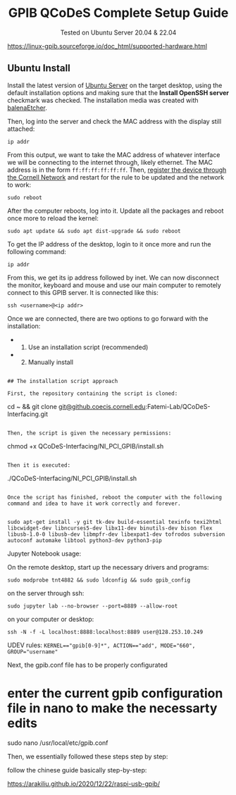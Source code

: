 <h1 align="center">
  GPIB QCoDeS Complete Setup Guide
</h1>

<p align="center">
  Tested on Ubuntu Server 20.04 & 22.04

https://linux-gpib.sourceforge.io/doc_html/supported-hardware.html

## Ubuntu Install

Install the latest version of [Ubuntu Server](https://ubuntu.com/download/server#downloads) on the target desktop, using the default installation options and making sure that the **Install OpenSSH server** checkmark was checked. The installation media was created with [balenaEtcher](https://www.balena.io/etcher/).

Then, log into the server and check the MAC address with the display still attached:
```
ip addr
```

From this output, we want to take the MAC address of whatever interface we will be connecting to the internet through, likely ethernet. The MAC address is in the form `ff:ff:ff:ff:ff:ff`. Then, [register the device through the Cornell Network](https://it.cornell.edu/wifi-wired/register-device-doesnt-have-browser) and restart for the rule to be updated and the network to work:
```
sudo reboot
```

After the computer reboots, log into it. Update all the packages and reboot once more to reload the kernel:
```
sudo apt update && sudo apt dist-upgrade && sudo reboot
```

To get the IP address of the desktop, login to it once more and run the following command:
```
ip addr
```

From this, we get its ip address followed by inet. We can now disconnect the monitor, keyboard and mouse and use our main computer to remotely connect to this GPIB server. It is connected like this:
```
ssh <username>@<ip addr>
```

Once we are connected, there are two options to go forward with the installation:
- 1. Use an installation script (recommended)
- 2. Manually install 
```

## The installation script approach

First, the repository containing the script is cloned:
```
cd ~ && git clone git@github.coecis.cornell.edu:Fatemi-Lab/QCoDeS-Interfacing.git
```

Then, the script is given the necessary permissions: 
```
chmod +x QCoDeS-Interfacing/NI_PCI_GPIB/install.sh
```

Then it is executed:
```
./QCoDeS-Interfacing/NI_PCI_GPIB/install.sh
```

Once the script has finished, reboot the computer with the following command and idea to have it work correctly and forever. 


sudo apt-get install -y git tk-dev build-essential texinfo texi2html libcwidget-dev libncurses5-dev libx11-dev binutils-dev bison flex libusb-1.0-0 libusb-dev libmpfr-dev libexpat1-dev tofrodos subversion autoconf automake libtool python3-dev python3-pip
```

Jupyter Notebook usage: 

On the remote desktop, start up the necessary drivers and programs:
```
sudo modprobe tnt4882 && sudo ldconfig && sudo gpib_config 
```

on the server through ssh:
```
sudo jupyter lab --no-browser --port=8889 --allow-root
```

on your computer or desktop:
```
ssh -N -f -L localhost:8888:localhost:8889 user@128.253.10.249
```

UDEV rules: `KERNEL=="gpib[0-9]*", ACTION=="add", MODE="660", GROUP="username"`

Next, the gpib.conf file has to be properly configurated

# enter the current gpib configuration file in nano to make the necessarty edits
sudo nano /usr/local/etc/gpib.conf


Then, we essentially followed these steps step by step:

follow the chinese guide basically step-by-step:

https://arakiliu.github.io/2020/12/22/raspi-usb-gpib/


